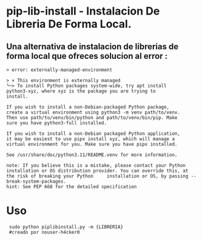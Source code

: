 # pip-lib-install - Instalacion De Libreria De Forma Local.

<h2> Una alternativa de instalacion de librerias de forma local que ofreces solucion al error :</h2>
    
    > error: externally-managed-environment

    > × This environment is externally managed
    ╰─> To install Python packages system-wide, try apt install
    python3-xyz, where xyz is the package you are trying to
    install.
    
    If you wish to install a non-Debian-packaged Python package,
    create a virtual environment using python3 -m venv path/to/venv.
    Then use path/to/venv/bin/python and path/to/venv/bin/pip. Make
    sure you have python3-full installed.
    
    If you wish to install a non-Debian packaged Python application,
    it may be easiest to use pipx install xyz, which will manage a
    virtual environment for you. Make sure you have pipx installed.
    
    See /usr/share/doc/python3.11/README.venv for more information.

    note: If you believe this is a mistake, please contact your Python installation or OS distribution provider. You can override this, at the risk of breaking your Python     installation or OS, by passing --break-system-packages.
    hint: See PEP 668 for the detailed specification


# Uso
     sudo python piplibinstall.py -m {LIBRERIA}
     #creado por nouser-h4cker0
